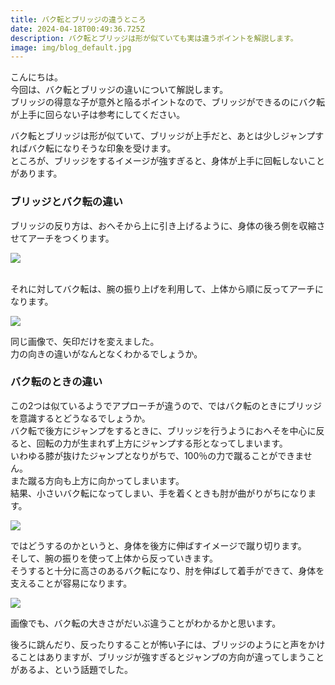 ```yaml
---
title: バク転とブリッジの違うところ
date: 2024-04-18T00:49:36.725Z
description: バク転とブリッジは形が似ていても実は違うポイントを解説します。
image: img/blog_default.jpg
---
```

こんにちは。\
今回は、バク転とブリッジの違いについて解説します。\
ブリッジの得意な子が意外と陥るポイントなので、ブリッジができるのにバク転が上手に回らない子は参考にしてください。

バク転とブリッジは形が似ていて、ブリッジが上手だと、あとは少しジャンプすればバク転になりそうな印象を受けます。\
ところが、ブリッジをするイメージが強すぎると、身体が上手に回転しないことがあります。

### ブリッジとバク転の違い

ブリッジの反り方は、おへそから上に引き上げるように、身体の後ろ側を収縮させてアーチをつくります。

![](img/bridge01.jpg)

\
それに対してバク転は、腕の振り上げを利用して、上体から順に反ってアーチになります。

![](img/bridge02.jpg)

同じ画像で、矢印だけを変えました。\
力の向きの違いがなんとなくわかるでしょうか。

### バク転のときの違い

この2つは似ているようでアプローチが違うので、ではバク転のときにブリッジを意識するとどうなるでしょうか。\
バク転で後方にジャンプをするときに、ブリッジを行うようにおへそを中心に反ると、回転の力が生まれず上方にジャンプする形となってしまいます。\
いわゆる膝が抜けたジャンプとなりがちで、100％の力で蹴ることができません。\
また蹴る方向も上方に向かってしまいます。\
結果、小さいバク転になってしまい、手を着くときも肘が曲がりがちになります。

![](img/bridge03.jpg)

ではどうするのかというと、身体を後方に伸ばすイメージで蹴り切ります。\
そして、腕の振りを使って上体から反っていきます。\
そうすると十分に高さのあるバク転になり、肘を伸ばして着手ができて、身体を支えることが容易になります。

![](img/bridge04.jpg)

画像でも、バク転の大きさがだいぶ違うことがわかるかと思います。

後ろに跳んだり、反ったりすることが怖い子には、ブリッジのようにと声をかけることはありますが、ブリッジが強すぎるとジャンプの方向が違ってしまうことがあるよ、という話題でした。